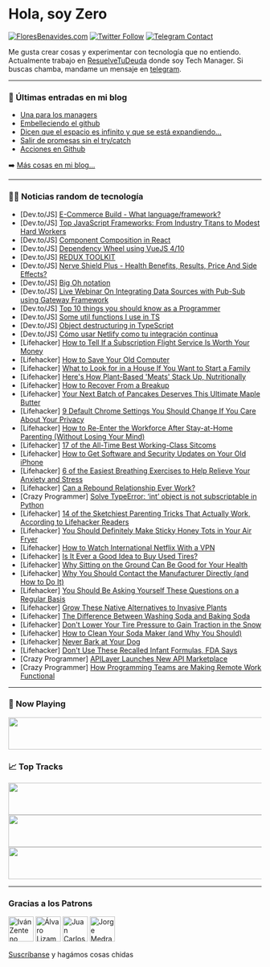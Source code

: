 # Hola, soy Zero

[![FloresBenavides.com](https://img.shields.io/website?down_message=oops&label=MiBlog&style=for-the-badge&up_message=online&url=https%3A%2F%2Ffloresbenavides.com)](https://floresbenavides.com) [![Twitter Follow](https://img.shields.io/twitter/follow/ZeroDragon?color=%231DA1F2&label=Follow&logo=twitter&logoColor=ffffff&style=for-the-badge)](https://twitter.com/zerodragon) [![Telegram Contact](https://img.shields.io/badge/escr%C3%ADbeme-ZeroDragon-%2326A5E4?style=for-the-badge&logo=telegram)](https://t.me/zerodragon)

Me gusta crear cosas y experimentar con tecnología que no entiendo.
Actualmente trabajo en [ResuelveTuDeuda](http://github.com/resuelve) donde soy Tech Manager.
Si buscas chamba, mandame un mensaje en [telegram](https://t.me/zerodragon).

---

### 📕 Últimas entradas en mi blog
<!-- BLOG-POST-LIST:START -->
- [Una para los managers](https://floresbenavides.com/una-para-los-managers/)
- [Embelleciendo el github](https://floresbenavides.com/embelleciendo-el-github/)
- [Dicen que el espacio es infinito y que se está expandiendo…](https://floresbenavides.com/dicen-que-el-espacio-es-infinito-y-que-se-esta-expandiendo/)
- [Salir de promesas sin el try/catch](https://floresbenavides.com/salir-de-promesas-sin-el-try-catch/)
- [Acciones en Github](https://floresbenavides.com/acciones-en-github/)
<!-- BLOG-POST-LIST:END -->

➡️ [Más cosas en mi blog...](https://floresbenavides.com)

---

### 👨‍💻 Noticias random de tecnología
<!-- TECH-POSTS:START -->
- [Dev.to/JS] [E-Commerce Build - What language/framework?](https://dev.to/callummacalast/e-commerce-build-what-languageframework-4p11)
- [Dev.to/JS] [Top JavaScript Frameworks: From Industry Titans to Modest Hard Workers](https://dev.to/sergeylaptick/top-javascript-frameworks-from-industry-titans-to-modest-hard-workers-19i8)
- [Dev.to/JS] [Component Composition in React](https://dev.to/imkevdev/component-composition-in-react-3mmk)
- [Dev.to/JS] [Dependency Wheel using VueJS 4/10](https://dev.to/101samovar/dependency-wheel-using-vuejs-410-5hk1)
- [Dev.to/JS] [REDUX TOOLKIT](https://dev.to/rhb/redux-toolkit-3boh)
- [Dev.to/JS] [Nerve Shield Plus - Health Benefits, Results, Price And Side Effects?](https://dev.to/nerveshieldplu1/nerve-shield-plus-health-benefits-results-price-and-side-effects-3nho)
- [Dev.to/JS] [Big Oh notation](https://dev.to/bellatrix/big-oh-notation-4ca9)
- [Dev.to/JS] [Live Webinar On Integrating Data Sources with Pub-Sub using Gateway Framework](https://dev.to/push_technology/live-webinar-on-integrating-data-sources-with-pub-sub-using-gateway-framework-4273)
- [Dev.to/JS] [Top 10 things you should know as a Programmer](https://dev.to/upali123/top-10-things-you-should-know-as-a-programmer-9a8)
- [Dev.to/JS] [Some util functions I use in TS](https://dev.to/yw662/some-util-functions-i-use-in-ts-5bop)
- [Dev.to/JS] [Object destructuring in TypeScript](https://dev.to/dailydevtips1/object-destructuring-in-typescript-5d6i)
- [Dev.to/JS] [Cómo usar Netlify como tu integración continua](https://dev.to/conoce-dev/como-usar-netlify-como-tu-integracion-continua-5991)
- [Lifehacker] [How to Tell If a Subscription Flight Service Is Worth Your Money](https://lifehacker.com/how-to-tell-if-a-subscription-flight-service-is-worth-y-1848577760)
- [Lifehacker] [How to Save Your Old Computer](https://lifehacker.com/how-to-save-your-old-computer-1848578002)
- [Lifehacker] [What to Look for in a House If You Want to Start a Family](https://lifehacker.com/what-to-look-for-in-a-house-if-you-want-to-start-a-fami-1848576770)
- [Lifehacker] [Here&#39;s How Plant-Based &#39;Meats&#39; Stack Up, Nutritionally](https://lifehacker.com/heres-how-plant-based-meats-stack-up-nutritionally-1848577417)
- [Lifehacker] [How to Recover From a Breakup](https://lifehacker.com/how-to-recover-from-a-breakup-1848577331)
- [Lifehacker] [Your Next Batch of Pancakes Deserves This Ultimate Maple Butter](https://lifehacker.com/your-next-batch-of-pancakes-deserves-this-ultimate-mapl-1848577214)
- [Lifehacker] [9 Default Chrome Settings You Should Change If You Care About Your Privacy](https://lifehacker.com/9-default-chrome-settings-you-should-change-if-you-care-1848561036)
- [Lifehacker] [How to Re-Enter the Workforce After Stay-at-Home Parenting &lpar;Without Losing Your Mind&rpar;](https://lifehacker.com/how-to-re-enter-the-workforce-after-stay-at-home-parent-1848560882)
- [Lifehacker] [17 of the All-Time Best Working-Class Sitcoms](https://lifehacker.com/17-of-the-all-time-best-working-class-sitcoms-1848567495)
- [Lifehacker] [How to Get Software and Security Updates on Your Old iPhone](https://lifehacker.com/how-to-get-software-and-security-updates-on-your-old-ip-1848574450)
- [Lifehacker] [6 of the Easiest Breathing Exercises to Help Relieve Your Anxiety and Stress](https://lifehacker.com/6-of-the-easiest-breathing-exercises-to-help-relieve-yo-1848571019)
- [Lifehacker] [Can a Rebound Relationship Ever Work?](https://lifehacker.com/can-a-rebound-relationship-ever-work-1848575326)
- [Crazy Programmer] [Solve TypeError: ‘int’ object is not subscriptable in Python](https://www.thecrazyprogrammer.com/2022/02/typeerror-int-object-is-not-subscriptable.html)
- [Lifehacker] [14 of the Sketchiest Parenting Tricks That Actually Work, According to Lifehacker Readers](https://lifehacker.com/14-of-the-sketchiest-parenting-tricks-that-actually-wor-1848572594)
- [Lifehacker] [You Should Definitely Make Sticky Honey Tots in Your Air Fryer](https://lifehacker.com/you-should-definitely-make-sticky-honey-tots-in-your-ai-1848573234)
- [Lifehacker] [How to Watch International Netflix With a VPN](https://lifehacker.com/how-to-watch-international-netflix-with-a-vpn-1848564804)
- [Lifehacker] [Is It Ever a Good Idea to Buy Used Tires?](https://lifehacker.com/is-it-ever-a-good-idea-to-buy-used-tires-1848564353)
- [Lifehacker] [Why Sitting on the Ground Can Be Good for Your Health](https://lifehacker.com/why-sitting-on-the-ground-can-be-good-for-your-health-1848563060)
- [Lifehacker] [Why You Should Contact the Manufacturer Directly &lpar;and How to Do It&rpar;](https://lifehacker.com/why-you-should-contact-the-manufacturer-directly-and-h-1848564941)
- [Lifehacker] [You Should Be Asking Yourself These Questions on a Regular Basis](https://lifehacker.com/you-should-be-asking-yourself-these-questions-on-a-regu-1848564970)
- [Lifehacker] [Grow These Native Alternatives to Invasive Plants](https://lifehacker.com/grow-these-native-alternatives-to-invasive-plants-1848564989)
- [Lifehacker] [The Difference Between Washing Soda and Baking Soda](https://lifehacker.com/the-difference-between-washing-soda-and-baking-soda-1848564278)
- [Lifehacker] [Don&#39;t Lower Your Tire Pressure to Gain Traction in the Snow](https://lifehacker.com/dont-lower-your-tire-pressure-to-gain-traction-in-the-s-1848564822)
- [Lifehacker] [How to Clean Your Soda Maker &lpar;and Why You Should&rpar;](https://lifehacker.com/how-to-clean-your-soda-maker-and-why-you-should-1848564853)
- [Lifehacker] [Never Bark at Your Dog](https://lifehacker.com/never-bark-at-your-dog-1848564272)
- [Lifehacker] [Don&#39;t Use These Recalled Infant Formulas, FDA Says](https://lifehacker.com/dont-use-these-recalled-infant-formulas-fda-says-1848567003)
- [Crazy Programmer] [APILayer Launches New API Marketplace](https://www.thecrazyprogrammer.com/2022/02/apilayer-launches-new-api-marketplace.html)
- [Crazy Programmer] [How Programming Teams are Making Remote Work Functional](https://www.thecrazyprogrammer.com/2022/02/how-programming-teams-are-making-remote-work-functional.html)<!-- TECH-POSTS:END -->

---

### 🎵 Now Playing
<a href="https://spotify-now-playing-dun.vercel.app/now-playing?open"><img src="https://spotify-now-playing-dun.vercel.app/now-playing" width="540" height="64"></a>

### 📈 Top Tracks
<a href="https://spotify-now-playing-dun.vercel.app/top-tracks?i=1&open"><img src="https://spotify-now-playing-dun.vercel.app/top-tracks?i=1" width="540" height="64"></a>
<a href="https://spotify-now-playing-dun.vercel.app/top-tracks?i=2&open"><img src="https://spotify-now-playing-dun.vercel.app/top-tracks?i=2" width="540" height="64"></a>
<a href="https://spotify-now-playing-dun.vercel.app/top-tracks?i=3&open"><img src="https://spotify-now-playing-dun.vercel.app/top-tracks?i=3" width="540" height="64"></a>

---

### Gracias a los Patrons
[<img src="https://avatars.githubusercontent.com/u/243380?v=4" alt="Iván Zenteno" width="50px">](https://github.com/k001) [<img src="https://avatars.githubusercontent.com/u/19955639?v=4" alt="Álvaro Lizama" width="50px">](https://github.com/alvarolizama) [<img src="https://avatars.githubusercontent.com/u/2718753?v=4" alt="Juan Carlos Ruiz" width="50px">](https://github.com/JuanCrg90) [<img src="https://avatars.githubusercontent.com/u/37025?v=4" alt="Jorge Medrano" width="50px">](https://github.com/h1pp1e) 

[Suscríbanse](https://www.patreon.com/zerodragon) y hagámos cosas chidas
